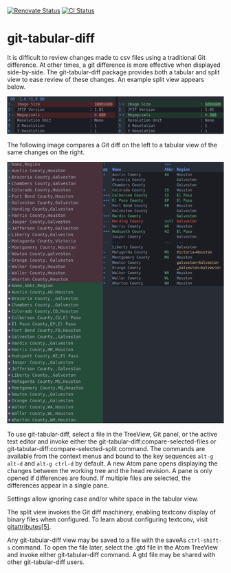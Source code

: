 [![Renovate Status](https://img.shields.io/badge/renovate-enabled-brightgreen.svg)](https://renovatebot.com/)
[![CI Status](https://github.com/jstritch/git-tabular-diff/workflows/CI/badge.svg)](https://github.com/jstritch/git-tabular-diff/actions)

# git-tabular-diff

It is difficult to review changes made to csv files using a traditional Git difference.
At other times, a git difference is more effective when displayed side-by-side.
The git-tabular-diff package provides both a tabular and split view to
ease review of these changes.
An example split view appears below.

![Split view](https://github.com/jstritch/git-tabular-diff/blob/master/example-split.gif?raw=true)

The following image compares a Git diff on the left to a tabular view of the same changes on the right.

![Tabular view](https://github.com/jstritch/git-tabular-diff/blob/master/example.gif?raw=true)

To use git-tabular-diff, select a file in the TreeView, Git panel, or the active text editor and
invoke either the git-tabular-diff:compare-selected-files
or git-tabular-diff:compare-selected-split command.
The commands are available from the context menus and
bound to the key sequences `alt-g alt-d` and `alt-g ctrl-d` by default.
A new Atom pane opens displaying the changes between the working tree and the head revision.
A pane is only opened if differences are found.
If multiple files are selected, the differences appear in a single pane.

Settings allow ignoring case and/or white space in the tabular view.

The split view invokes the Git diff machinery,
enabling textconv display of binary files when configured.
To learn about configuring textconv, visit
[gitattributes[5]](https://git-scm.com/docs/gitattributes).

Any git-tabular-diff view may be saved to a file with the saveAs `ctrl-shift-s` command.
To open the file later, select the .gtd file in the Atom TreeView and
invoke either git-tabular-diff command.
A gtd file may be shared with other git-tabular-diff users.
